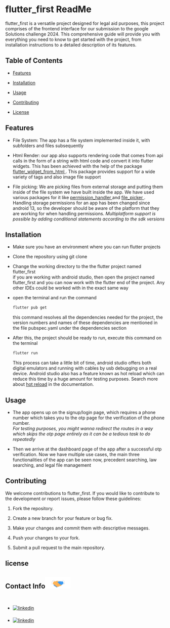 # flutter_first ReadMe

flutter_first is a versatile project designed for legal aid purposes, this project comprises of the frontend interface for our submission to the google Solutions challenge 2024. This comprehensive guide will provide you with everything you need to know to get started with the project, from installation instructions to a detailed description of its features.

## Table of Contents

- [Features](#features)

- [Installation](#installation)

- [Usage](#usage)

- [Contributing](#contributing)

- [License](#license)
  

## Features 
- File System: The app has a file system implemented inside it, with subfolders and files subsequently
  
- Html Render: our app also supports rendering code that comes from api calls in the form of a string with html code and convert it into flutter widgets. This has been achieved with the help of the package <a href="https://pub.dev/packages/flutter_widget_from_html"> flutter_widget_from_html </a>. This package provides support for a wide variety of tags and also image file support
  
- File picking: We are picking files from external storage and putting them inside of the file system we have built inside the app. We have used various packages for it like <a href="https://pub.dev/packages/permission_handler"> permission_handler </a> and <a href="https://pub.dev/packages/file_picker"> file_picker </a>. Handling storage permissions for an app has been changed since android 13, so the developer should be aware of the platform that they are working for when handling permissions. <i>Multiplatform support is possible by adding conditional statements according to the sdk versions</i>

## Installation
- Make sure you have an environment where you can run flutter projects
- Clone the repository using git clone
- Change the working directory to the the flutter project named flutter_first
  <br>if you are working with android studio, then open the project named flutter_first and you can now work with the flutter end of the project. Any other IDEs could be worked with in the exact same way

- open the terminal and run the command
  ```sh
  flutter pub get 
  ```
  this command resolves all the dependencies needed for the project, the version numbers and names of these dependencies are mentioned in the file pubspec.yaml under the dependencies section

- After this, the project should be ready to run, execute this command on the terminal
  ```sh
  flutter run
  ```
  This process can take a little bit of time, android studio offers both digital emulators and running with cables by usb debugging on a real device. Android studio also has a feature known as hot reload which can reduce this time by a huge amount for testing purposes. Search more about <a href="https://docs.flutter.dev/tools/hot-reload">hot reload</a> in the documentation.

## Usage

- The app opens up on the signup/login page, which requires a phone number which takes you to the otp page for the verification of the phone number.
  <br> <i>For testing purposes, you might wanna redirect the routes in a way which skips the otp page entirely as it can be a tedious task to do repeatedly</i>

- Then we arrive at the dashboard page of the app after a successful otp verification. Now we have multiple use cases, the main three functionalities of the app can be seen now, precedent searching, law searching, and legal file management

## Contributing

We welcome contributions to flutter_first. If you would like to contribute to the development or report issues, please follow these guidelines:

1. Fork the repository.

2. Create a new branch for your feature or bug fix.

3. Make your changes and commit them with descriptive messages.

4. Push your changes to your fork.

5. Submit a pull request to the main repository.

## license


## <b> Contact Info</b><img src="https://github.com/0xAbdulKhalid/0xAbdulKhalid/raw/main/assets/mdImages/handshake.gif" width ="80">
<br>
<div align='left'>

<ul>

<li>
<a href="https://www.linkedin.com/in/siddharth-vikram-523835219/" target="_blank">
<img src="https://img.shields.io/badge/linkedin:  Siddharth Vikram-%2300acee.svg?color=405DE6&style=for-the-badge&logo=linkedin&logoColor=white" alt=linkedin style="margin-bottom: 5px;"/>
</a>
</li>

<br>

<li>
<a href="https://www.linkedin.com/in/aryaman-pathak/" target="_blank">
<img src="https://img.shields.io/badge/linkedin:  Aryaman Pathak-%2300acee.svg?color=405DE6&style=for-the-badge&logo=linkedin&logoColor=white" alt=linkedin style="margin-bottom: 5px;" />
</a>
</li>
	
</ul>
</div>
